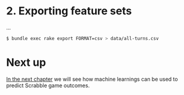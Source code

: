 # 2. Exporting feature sets

...

```bash
$ bundle exec rake export FORMAT=csv > data/all-turns.csv
```

# Next up
[In the next chapter](../4-calculating-probabilities) we will see how machine learnings can be used to predict Scrabble game outcomes.
